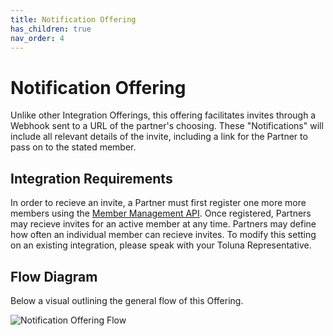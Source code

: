 ```yaml
---
title: Notification Offering
has_children: true
nav_order: 4
---
```


# Notification Offering 

Unlike other Integration Offerings, this offering facilitates invites through a Webhook sent to a URL of the partner's choosing. These "Notifications" will include all relevant details of the invite, including a link for the Partner to pass on to the stated member.

## Integration Requirements 


In order to recieve an invite, a Partner must first register one more more members using the [Member Management API](/membermanagement/). Once registered, Partners may recieve invites for an active member at any time. Partners may define how often an individual member can recieve invites. To modify this setting on an existing integration, please speak with your Toluna Representative.

## Flow Diagram

Below a visual outlining the general flow of this Offering.

![Notification Offering Flow](https://github.com/josh-toluna/tolunaintegratedpaneldocs/blob/master/resources/flows/IP%20Flow%20Diagrams-Notification.png?raw=true)